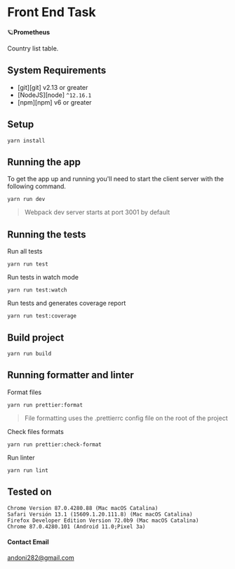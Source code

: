 # Front End Task

🪐**Prometheus**

Country list table.

## System Requirements

-   [git][git] v2.13 or greater
-   [NodeJS][node] `^12.16.1`
-   [npm][npm] v6 or greater

## Setup

```
yarn install
```

## Running the app

To get the app up and running you'll need to start the client server with the following command.

```shell
yarn run dev
```

> Webpack dev server starts at port 3001 by default

## Running the tests

Run all tests

```shell
yarn run test
```

Run tests in watch mode

```shell
yarn run test:watch
```

Run tests and generates coverage report

```shell
yarn run test:coverage
```

## Build project

```shell
yarn run build
```

## Running formatter and linter

Format files

```shell
yarn run prettier:format
```

> File formatting uses the .prettierrc config file on the root of the project

Check files formats

```shell
yarn run prettier:check-format
```

Run linter

```shell
yarn run lint
```

## Tested on

```
Chrome Version 87.0.4280.88 (Mac macOS Catalina)
Safari Versión 13.1 (15609.1.20.111.8) (Mac macOS Catalina)
Firefox Developer Edition Version 72.0b9 (Mac macOS Catalina)
Chrome 87.0.4280.101 (Android 11.0;Pixel 3a)
```

#### Contact Email

andoni282@gmail.com
